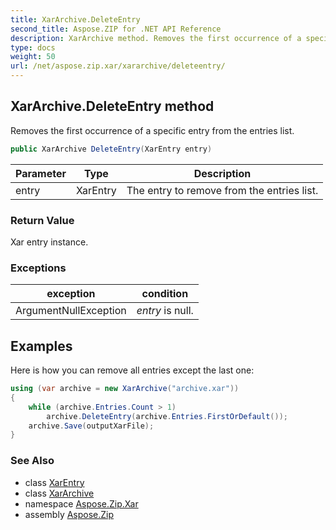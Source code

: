 ```yaml
---
title: XarArchive.DeleteEntry
second_title: Aspose.ZIP for .NET API Reference
description: XarArchive method. Removes the first occurrence of a specific entry from the entries list
type: docs
weight: 50
url: /net/aspose.zip.xar/xararchive/deleteentry/
---
```

## XarArchive.DeleteEntry method

Removes the first occurrence of a specific entry from the entries list.

```csharp
public XarArchive DeleteEntry(XarEntry entry)
```

| Parameter | Type | Description |
| --- | --- | --- |
| entry | XarEntry | The entry to remove from the entries list. |

### Return Value

Xar entry instance.

### Exceptions

| exception | condition |
| --- | --- |
| ArgumentNullException | *entry* is null. |

## Examples

Here is how you can remove all entries except the last one:

```csharp
using (var archive = new XarArchive("archive.xar"))
{
    while (archive.Entries.Count > 1)
        archive.DeleteEntry(archive.Entries.FirstOrDefault());
    archive.Save(outputXarFile);
}
```

### See Also

* class [XarEntry](../../xarentry/)
* class [XarArchive](../)
* namespace [Aspose.Zip.Xar](../../xararchive/)
* assembly [Aspose.Zip](../../../)


